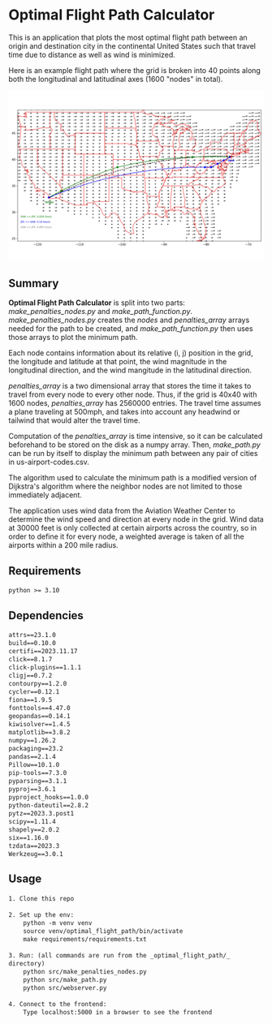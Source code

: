 # Optimal Flight Path Calculator

This is an application that plots the most optimal flight path between an origin and destination city in the continental United States such that travel time due to distance as well as wind is minimized.

Here is an example flight path where the grid is broken into 40 points along both the longitudinal and latitudinal axes (1600 "nodes" in total).

![SAN-JFK](./SAN-JFK.jpeg)

## Summary

**Optimal Flight Path Calculator** is split into two parts: _make\_penalties\_nodes.py_ and _make\_path\_function.py_. _make\_penalties\_nodes.py_ creates the _nodes_ and _penalties\_array_ arrays needed for the path to be created, and _make\_path\_function.py_ then uses those arrays to plot the minimum path.

Each node contains information about its relative (i, j) position in the grid, the longitude and latitude at that point, the wind magnitude in the longitudinal direction, and the wind mangitude in the latitudinal direction.

_penalties\_array_ is a two dimensional array that stores the time it takes to travel from every node to every other node. Thus, if the grid is 40x40 with 1600 nodes, _penalties\_array_ has 2560000 entries. The travel time assumes a plane traveling at 500mph, and takes into account any headwind or tailwind that would alter the travel time.

Computation of the _penalties\_array_ is time intensive, so it can be calculated beforehand to be stored on the disk as a numpy array. Then, _make\_path.py_ can be run by itself to display the minimum path between any pair of cities in us-airport-codes.csv.

The algorithm used to calculate the minimum path is a modified version of Dijkstra's algorithm where the neighbor nodes are not limited to those immediately adjacent.

The application uses wind data from the Aviation Weather Center to determine the wind speed and direction at every node in the grid. Wind data at 30000 feet is only collected at certain airports across the country, so in order to define it for every node, a weighted average is taken of all the airports within a 200 mile radius.

## Requirements

    python >= 3.10

##	Dependencies
    attrs==23.1.0
    build==0.10.0
    certifi==2023.11.17
    click==8.1.7
    click-plugins==1.1.1
    cligj==0.7.2
    contourpy==1.2.0
    cycler==0.12.1
    fiona==1.9.5
    fonttools==4.47.0
    geopandas==0.14.1
    kiwisolver==1.4.5
    matplotlib==3.8.2
    numpy==1.26.2
    packaging==23.2
    pandas==2.1.4
    Pillow==10.1.0
    pip-tools==7.3.0
    pyparsing==3.1.1
    pyproj==3.6.1
    pyproject_hooks==1.0.0
    python-dateutil==2.8.2
    pytz==2023.3.post1
    scipy==1.11.4
    shapely==2.0.2
    six==1.16.0
    tzdata==2023.3
    Werkzeug==3.0.1

## Usage

    1. Clone this repo

    2. Set up the env:
        python -m venv venv
        source venv/optimal_flight_path/bin/activate
        make requirements/requirements.txt

    3. Run: (all commands are run from the _optimal_flight_path/_ directory)
        python src/make_penalties_nodes.py
        python src/make_path.py
        python src/webserver.py
        
    4. Connect to the frontend:
        Type localhost:5000 in a browser to see the frontend
